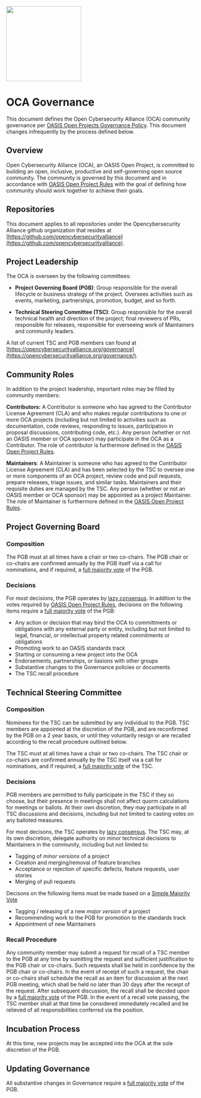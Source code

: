 <img src="OCA-1.png" width="200">


# OCA Governance

This document defines the Open Cybersecurity Alliance (OCA) community governance per [OASIS Open Projects Governance Policy](https://github.com/oasis-open-projects/documentation/blob/master/policy/project-governance.md). This document changes infrequently by the process defined below.

## Overview

Open Cybersecurity Alliance (OCA), an OASIS Open Project, is committed to building an open, inclusive, productive and self-governing open source community. The community is governed by this document and in accordance with [OASIS Open Project Rules](https://www.oasis-open.org/policies-guidelines/open-projects-process) with the goal of defining how community should work together to achieve their goals.

## Repositories

This document applies to all repositories under the Opencybersecurity Alliance github organization that resides at [https://github.com/opencybersecurityalliance](https://github.com/opencybersecurityalliance).


## Project Leadership
The OCA is overseen by the following committees:

* **Project Governing Board (PGB)**: Group responsible for the overall lifecycle or business strategy of the project. Oversees activities such as events, marketing, partnerships, promotion, budget, and so forth.

* **Technical Steering Committee (TSC)**: Group responsible for the overall technical health and direction of the project; final reviewers of PRs, responsible for releases, responsible for overseeing work of Maintainers and community leaders.

A list of current TSC and PGB members can found at [https://opencybersecurityalliance.org/governance](https://opencybersecurityalliance.org/governance/).

## Community Roles

In addition to the project leadership, important roles may be filled by community members:

**Contributors:** A Contributor is someone who has agreed to the Contributor License Agreement (CLA) and who makes regular contributions to one or more OCA projects (including but not limited to activities such as documentation, code reviews, responding to issues, participation in proposal discussions, contributing code, etc.). Any person (whether or not an OASIS member or OCA sponsor) may participate in the OCA as a Contributor. The role of contributor is furthermore defined in the [OASIS Open Project Rules](https://www.oasis-open.org/policies-guidelines/open-projects-process#participants-contributors).

**Maintainers**: A Maintainer is someone who has agreed to the Contributor License Agreement (CLA) and has been selected by the TSC to oversee one or more components of an OCA project, review code and pull requests, prepare releases, triage issues, and similar tasks. Maintainers and their requisite duties are managed by the TSC. Any person (whether or not an OASIS member or OCA sponsor) may be appointed as a project Maintainer. The role of Maintainer is furthermore defined in the [OASIS Open Project Rules](https://www.oasis-open.org/policies-guidelines/open-projects-process#chairs-maintainers-technical-steering-committees-opMaintainers).

## Project Governing Board

### Composition

The PGB must at all times have a chair or two co-chairs. The PGB chair or co-chairs are confirmed annually by the PGB itself via a call for nominations, and if required, a [full majority vote](https://www.oasis-open.org/policies-guidelines/oasis-defined-terms-2018-05-22#dFullMajority) of the PGB.

### Decisions

For most decisions, the PGB operates by [lazy consensus](https://community.apache.org/committers/lazyConsensus.html). In addition to the votes required by [OASIS Open Project Rules](https://www.oasis-open.org/policies-guidelines/open-projects-process), decisions on the following items require a [full majority vote](https://www.oasis-open.org/policies-guidelines/oasis-defined-terms-2018-05-22#dFullMajority) of the PGB:

* Any action or decision that may bind the OCA to committments or obligations with any external party or entity, including but not limited to legal, financial, or intellectual property related commitments or obligations
* Promoting work to an OASIS standards track
* Starting or consuming a new project into the OCA
* Endorsements, partnerships, or liasions with other groups
* Substantive changes to the Governance policies or documents
* The TSC recall procedure

## Technical Steering Committee

### Composition

Nominees for the TSC can be submitted by any individual to the PGB. TSC members are appointed at the discretion of the PGB, and are reconfirmed by the PGB on a 2 year basis, or until they voluntarily resign or are recalled according to the recall procedure outlined below.

The TSC must at all times have a chair or two co-chairs. The TSC chair or co-chairs are confirmed annually by the TSC itself via a call for nominations, and if required, a [full majority vote](https://www.oasis-open.org/policies-guidelines/oasis-defined-terms-2018-05-22#dFullMajority) of the TSC.

### Decisions

PGB members are permitted to fully participate in the TSC if they so choose, but their presence in meetings shall not affect quorm calculations for meetings or ballots. At their own discretion, they may participate in all TSC discussions and decisions, including but not limited to casting votes on any balloted measures.

For most decisons, the TSC operates by [lazy consensus](https://community.apache.org/committers/lazyConsensus.html). The TSC may, at its own discretion, delegate authority on minor technical decisions to Maintainers in the community, including but not limited to:
* Tagging of *minor versions* of a project
* Creation and merging/removal of feature branches
* Acceptance or rejection of specific defects, feature requests, user stories
* Merging of pull requests

Decisons on the following items must be made based on a [Simple Majority Vote](https://www.oasis-open.org/policies-guidelines/oasis-defined-terms-2018-05-22#dSimpleMajority)
* Tagging / releasing of a new *major version* of a project
* Recommending work to the PGB for promotion to the standards track
* Appointment of new Maintainers

### Recall Procedure

Any community member may submit a request for recall of a TSC member to the PGB at any time by sumitting the request and sufficient justification to the PGB chair or co-chairs. Such requests shall be held in confidence by the PGB chair or co-chairs. In the event of receipt of such a request, the chair or co-chairs shall schedule the recall as an item for discussion at the next PGB meeting, which shall be held no later than 30 days after the receipt of the request. After subsequent discussion, the recall shall be decided upon by a [full majority vote](https://www.oasis-open.org/policies-guidelines/oasis-defined-terms-2018-05-22#dFullMajority) of the PGB. In the event of a recall vote passing, the TSC member shall at that time be considered immediately recalled and be relieved of all responsibilities conferred via the position.

## Incubation Process

At this time, new projects may be accepted into the OCA at the sole discretion of the PGB.

## Updating Governance

All substantive changes in Governance require a [full majority vote](https://www.oasis-open.org/policies-guidelines/oasis-defined-terms-2018-05-22#dFullMajority) of the PGB.
